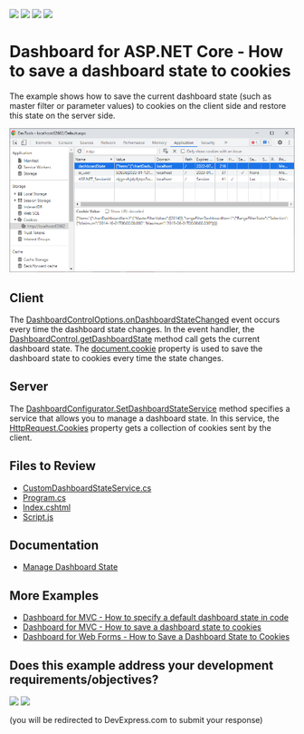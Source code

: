 <!-- default badges list -->
![](https://img.shields.io/endpoint?url=https://codecentral.devexpress.com/api/v1/VersionRange/520044055/22.1.5%2B)
[![](https://img.shields.io/badge/Open_in_DevExpress_Support_Center-FF7200?style=flat-square&logo=DevExpress&logoColor=white)](https://supportcenter.devexpress.com/ticket/details/T1108019)
[![](https://img.shields.io/badge/📖_How_to_use_DevExpress_Examples-e9f6fc?style=flat-square)](https://docs.devexpress.com/GeneralInformation/403183)
[![](https://img.shields.io/badge/💬_Leave_Feedback-feecdd?style=flat-square)](#does-this-example-address-your-development-requirementsobjectives)
<!-- default badges end -->
# Dashboard for ASP.NET Core - How to save a dashboard state to cookies

The example shows how to save the current dashboard state (such as master filter or parameter values) to cookies on the client side and restore this state on the server side.

![](web-dashboard-cookies.png)

## Client

The [DashboardControlOptions.onDashboardStateChanged](https://docs.devexpress.com/Dashboard/js-DevExpress.Dashboard.DashboardControlOptions?p=netframework#js_devexpress_dashboard_dashboardcontroloptions_ondashboardstatechanged) event occurs every time the dashboard state changes. In the event handler, the [DashboardControl.getDashboardState](https://docs.devexpress.com/Dashboard/js-DevExpress.Dashboard.DashboardControl?p=netframework#js_devexpress_dashboard_dashboardcontrol_getdashboardstate) method call gets the current dashboard state. The [document.cookie](https://www.w3schools.com/js/js_cookies.asp) property is used to save the dashboard state to cookies every time the state changes.

## Server

The [DashboardConfigurator.SetDashboardStateService](https://docs.devexpress.com/Dashboard/DevExpress.DashboardWeb.DashboardConfigurator.SetDashboardStateService(DevExpress.DashboardWeb.IDashboardStateService)) method
specifies a service that allows you to manage a dashboard state. In this service, the [HttpRequest.Cookies](https://docs.microsoft.com/en-us/dotnet/api/microsoft.aspnetcore.http.httprequest.cookies) property gets a collection of cookies sent by the client.

## Files to Review

* [CustomDashboardStateService.cs](./CS/WebDashboardAspNetCore/CustomDashboardStateService.cs)
* [Program.cs](./CS/WebDashboardAspNetCore/Code/DashboardUtils.cs#L21)
* [Index.cshtml](./CS/WebDashboardAspNetCore/Pages/Index.cshtml)
* [Script.js](./CS/WebDashboardAspNetCore/wwwroot/js/Script.js)

## Documentation

- [Manage Dashboard State](https://docs.devexpress.com/Dashboard/119997/web-dashboard/aspnet-core-dashboard-control/manage-dashboard-state)

## More Examples

- [Dashboard for MVC - How to specify a default dashboard state in code](https://github.com/DevExpress-Examples/asp-net-mvc-dashboard-specify-default-state-in-code)
- [Dashboard for MVC - How to save a dashboard state to cookies](https://github.com/DevExpress-Examples/mvc-dashboard-save-dashboard-state-to-cookies)
- [Dashboard for Web Forms - How to Save a Dashboard State to Cookies](https://github.com/DevExpress-Examples/asp-net-web-forms-dashboard-save-dashboard-state-to-cookies)
<!-- feedback -->
## Does this example address your development requirements/objectives?

[<img src="https://www.devexpress.com/support/examples/i/yes-button.svg"/>](https://www.devexpress.com/support/examples/survey.xml?utm_source=github&utm_campaign=asp-net-core-dashboard-save-dashboard-state-to-cookies&~~~was_helpful=yes) [<img src="https://www.devexpress.com/support/examples/i/no-button.svg"/>](https://www.devexpress.com/support/examples/survey.xml?utm_source=github&utm_campaign=asp-net-core-dashboard-save-dashboard-state-to-cookies&~~~was_helpful=no)

(you will be redirected to DevExpress.com to submit your response)
<!-- feedback end -->
